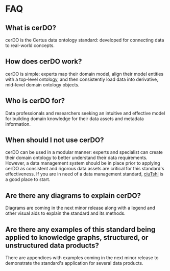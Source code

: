 # FAQ

## What is cerDO?

cerDO is the Certus data ontology standard: developed for connecting data to real-world concepts.

## How does cerDO work?

cerDO is simple: experts map their domain model, align their model entities with a top-level ontology, and then consistently load data into derivative, mid-level domain ontology objects.

## Who is cerDO for?

Data professionals and researchers seeking an intuitive and effective model for building domain knowledge for their data assets and metadata information.

## When should I not use cerDO?

cerDO can be used in a modular manner: experts and specialist can create their domain ontology to better understand their data requirements. However, a data management system should be in place prior to applying cerDO as consistent and rigorous data assets are critical for this standard's effectiveness.
If you are in need of a data management standard, [ciuTshi](https://ciutshi.certuscore.com/) is a good place to start.

## Are there any diagrams to explain cerDO?

Diagrams are coming in the next minor release along with a legend and other visual aids to explain the standard and its methods.

## Are there any examples of this standard being applied to knowledge graphs, structured, or unstructured data products?

There are appendices with examples coming in the next minor release to demonstrate the standard's application for several data products.
